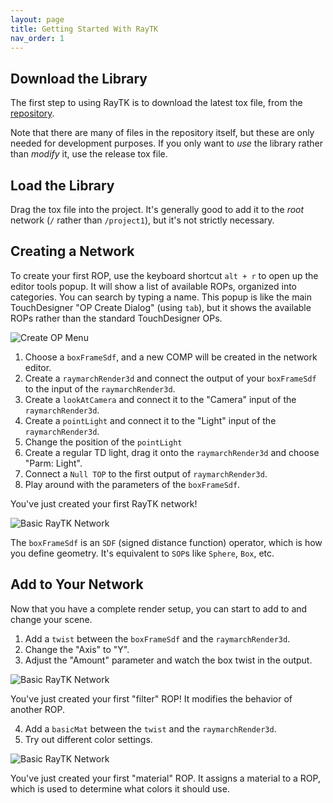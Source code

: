```yaml
---
layout: page
title: Getting Started With RayTK
nav_order: 1
---
```


## Download the Library

The first step to using RayTK is to download the latest tox file, from the [repository](https://github.com/t3kt/raytk/releases).

Note that there are many of files in the repository itself, but these are only needed for development purposes. If you only want to *use* the library rather than *modify* it, use the release tox file.

## Load the Library

Drag the tox file into the project. It's generally good to add it to the *root* network (`/` rather than `/project1`), but it's not strictly necessary.

## Creating a Network

To create your first ROP, use the keyboard shortcut `alt + r` to open up the editor tools popup. It will show a list of available ROPs, organized into categories. You can search by typing a name. This popup is like the main TouchDesigner "OP Create Dialog" (using `tab`), but it shows the available ROPs rather than the standard TouchDesigner OPs.

![Create OP Menu](/raytk/assets/images/guide/intro-createOpMenu.png)

1. Choose a `boxFrameSdf`, and a new COMP will be created in the network editor.
1. Create a `raymarchRender3d` and connect the output of your `boxFrameSdf` to the input of the `raymarchRender3d`.
1. Create a `lookAtCamera` and connect it to the "Camera" input of the `raymarchRender3d`.
1. Create a `pointLight` and connect it to the "Light" input of the `raymarchRender3d`.
1. Change the position of the `pointLight`
1. Create a regular TD light, drag it onto the `raymarchRender3d` and choose "Parm: Light".
1. Connect a `Null TOP` to the first output of `raymarchRender3d`.
1. Play around with the parameters of the `boxFrameSdf`.

You've just created your first RayTK network!

![Basic RayTK Network](/raytk/assets/images/guide/intro-basicNetwork.png)

The `boxFrameSdf` is an `SDF` (signed distance function) operator, which is how you define geometry. It's equivalent to `SOP`s like `Sphere`, `Box`, etc.

## Add to Your Network

Now that you have a complete render setup, you can start to add to and change your scene.

1. Add a `twist` between the `boxFrameSdf` and the `raymarchRender3d`.
2. Change the "Axis" to "Y".
3. Adjust the "Amount" parameter and watch the box twist in the output.

![Basic RayTK Network](/raytk/assets/images/guide/intro-basicNetwork2.png)

You've just created your first "filter" ROP! It modifies the behavior of another ROP.

4. Add a `basicMat` between the `twist` and the `raymarchRender3d`.
5. Try out different color settings.

![Basic RayTK Network](/raytk/assets/images/guide/intro-basicNetwork3.png)

You've just created your first "material" ROP. It assigns a material to a ROP, which is used to determine what colors it should use.
